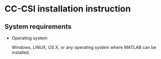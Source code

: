 CC-CSI installation instruction
===============================
System requirements
-------------------
- Operating system

	Windows, LINUX, OS X, or any operating system where MATLAB can be installed.

